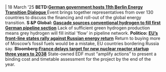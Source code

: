 | 18 March '25
**BETD:[German government hosts 11th Berlin Energy Transition Dialogue ](https://www.energydialogue.berlin/app/uploads/2025/03/BETD25_Pressemitteilung-en.pdf)**
Event brings together representatives from over 130 countries to discuss the financing and roll-out of the global energy transition.
**S &P Global: [Gascade sources conventional hydrogen to fill first German pipeline section](https://www.spglobal.com/commodity-insights/en/news-research/latest-news/energy-transition/031725-gascade-sources-conventional-hydrogen-to-fill-first-german-pipeline-section)**
Lack of sufficient green hydrogen production means grey hydrogen will fill initial 'flow' in pipeline network.
**Politico:** [**EU’s front-line states rally against Russian energy return**](https://www.politico.eu/article/eus-front-line-states-rally-against-russian-energy-return/)
Return to buying more of Moscow’s fossil fuels would be a mistake, EU countries bordering Russia say.
**Bloomberg:[France delays target for new nuclear reactor startup three years to 2038](https://www.bloomberg.com/news/articles/2025-03-17/france-delays-target-for-new-nuclear-reactor-startup-to-2038)**
State-owned EDF must “amplify actions” to present a binding cost and timetable assessment for the project by the end of the year.